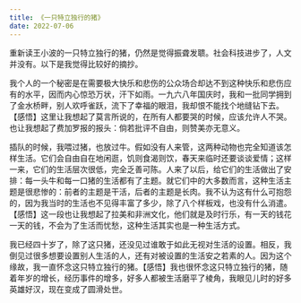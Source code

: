 ```yaml
---
title: 《一只特立独行的猪》
date: 2022-07-06
---
```


 

 

重新读王小波的一只特立独行的猪，仍然是觉得振聋发聩。社会科技进步了，人文并没有。以下是我觉得比较好的摘抄。

我个人的一个秘密是在需要极大快乐和悲伤的公众场合却达不到这种快乐和悲伤应有的水平，因而内心惊恐万状，汗下如雨。一九六八年国庆时，我和一批同学拥到了金水桥畔，别人欢呼雀跃，流下了幸福的眼泪，我却恨不能找个地缝钻下去。【感悟】这里让我想起了莫言所说的，在所有人都要哭的时候，应该允许人不哭。也让我想起了费加罗报的报头：倘若批评不自由，则赞美亦无意义。

 

插队的时候，我喂过猪，也放过牛。假如没有人来管，这两种动物也完全知道该怎样生活。它们会自由自在地闲逛，饥则食渴则饮，春天来临时还要谈谈爱情；这样一来，它们的生活层次很低，完全乏善可陈。人来了以后，给它们的生活做出了安排：每一头牛和每一口猪的生活都有了主题。就它们中的大多数而言，这种生活主题是很悲惨的：前者的主题是干活，后者的主题是长肉。我不认为这有什么可抱怨的，因为我当时的生活也不见得丰富了多少，除了八个样板戏，也没有什么消遣。【感悟】这一段也让我想起了拉美和非洲文化，他们就是及时行乐，有一天的钱花一天的钱，不会为了生活而忧愁，这种生活其实也是一种生活方式。

 

我已经四十岁了，除了这只猪，还没见过谁敢于如此无视对生活的设置。相反，我倒见过很多想要设置别人生活的人，还有对被设置的生活安之若素的人。因为这个缘故，我一直怀念这只特立独行的猪。【感悟】我也很怀念这只特立独行的猪，随着年岁的增长，经历事件的增多，好多人都被生活磨平了棱角，我眼见儿时的好多英雄好汉，现在变成了圆滑处世。

 